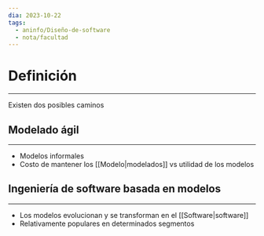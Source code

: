 ```yaml
---
dia: 2023-10-22
tags:
  - aninfo/Diseño-de-software
  - nota/facultad
---
```

# Definición
---
Existen dos posibles caminos 

## Modelado ágil
---
* Modelos informales
* Costo de mantener los [[Modelo|modelados]] vs utilidad de los modelos

## Ingeniería de software basada en modelos
---
* Los modelos evolucionan y se transforman en el [[Software|software]]
* Relativamente populares en determinados segmentos

